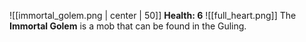 ![[immortal_golem.png | center | 50]]
**Health: 6** ![[full_heart.png]]
The **Immortal Golem** is a mob that can be found in the Guling.